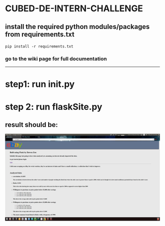 # CUBED-DE-INTERN-CHALLENGE

## install the required python modules/packages from requirements.txt
`pip install -r requirements.txt`

### go to the wiki page for full documentation

___

# step1: run __init__.py
# step 2: run flaskSite.py

## result should be:

[![ui](https://raw.githubusercontent.com/DzouOnionGardener/CUBED-DE-INTERN-CHALLENGE/master/screenshot.png?token=ARmVoCwARJn4qjrK8S3-6c34qxo-J4WTks5ZOEV2wA%3D%3D)](https://raw.githubusercontent.com/DzouOnionGardener/CUBED-DE-INTERN-CHALLENGE/master/screenshot.png?token=ARmVoCwARJn4qjrK8S3-6c34qxo-J4WTks5ZOEV2wA%3D%3D)
